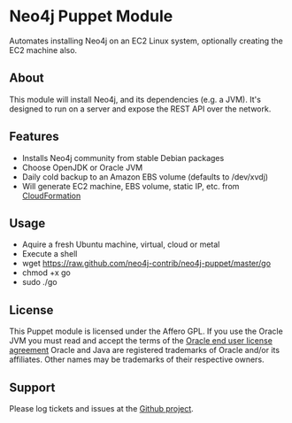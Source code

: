 Neo4j Puppet Module
===================

Automates installing Neo4j on an EC2 Linux system, optionally creating the EC2 machine also.

About
-----

This module will install Neo4j, and its dependencies (e.g. a JVM).  It's designed to run on a server and expose the REST
API over the network.

Features
--------

* Installs Neo4j community from stable Debian packages
* Choose OpenJDK or Oracle JVM
* Daily cold backup to an Amazon EBS volume (defaults to /dev/xvdj)
* Will generate EC2 machine, EBS volume, static IP, etc. from [CloudFormation](CLOUDFORMATION.md)

Usage
-----

* Aquire a fresh Ubuntu machine, virtual, cloud or metal
* Execute a shell
* wget https://raw.github.com/neo4j-contrib/neo4j-puppet/master/go
* chmod +x go
* sudo ./go


License
-------
This Puppet module is licensed under the Affero GPL.
If you use the Oracle JVM you must read and accept the terms of the [Oracle end user license agreement](http://www.oracle.com/technetwork/java/javase/terms/license/index.html)
Oracle and Java are registered trademarks of Oracle and/or its affiliates. Other names may be trademarks of their respective owners.


Support
-------

Please log tickets and issues at the [Github project](https://github.com/neo4j-contrib/neo4j-puppet).
